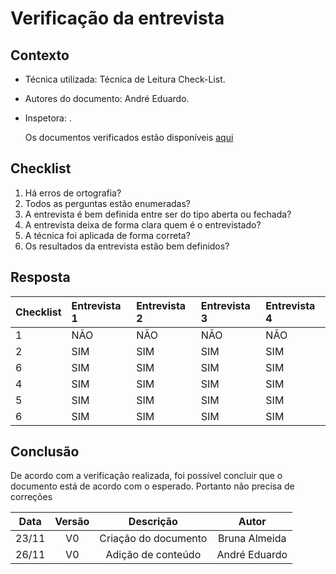 # Verificação da entrevista

<!--  muda conforme o documento que você for verificar -->

## Contexto

- Técnica utilizada: Técnica de Leitura Check-List.
<!-- É a verificação padrão, todo mundo usa essa -->
- Autores do documento: André Eduardo.
<!-- Quem fez o documento que está sendo verificado -->
- Inspetora: .
  <!-- Quem está fazendo a verificação -->
  <p align = "justify">Os documentos verificados estão disponíveis <a href="https://interacao-humano-computador.github.io/2020.1-Prefeiturade-Aguas-Lindas-de-Goias/perfil_usuario/entrevista/">aqui</a></p>
  <!-- Coloca o link do documento q tá sendo verificado -->

## Checklist

<!-- Fazer perguntas que levem à padronização do documento -->

1. Há erros de ortografia?
2. Todos as perguntas estão enumeradas?
3. A entrevista é bem definida entre ser do tipo aberta ou fechada?
4. A entrevista deixa de forma clara quem é o entrevistado?
5. A técnica foi aplicada de forma correta?
6. Os resultados da entrevista estão bem definidos?

## Resposta

<!-- Responder através de tabela, SIM ou NÃO -->

| Checklist | Entrevista 1 | Entrevista 2 | Entrevista 3 | Entrevista 4 |
| :-------- | :----------- | :----------- | :----------- | :----------- |
| 1         | NÃO          | NÃO          | NÃO          | NÃO          |
| 2         | SIM          | SIM          | SIM          | SIM          |
| 6         | SIM          | SIM          | SIM          | SIM          |
| 4         | SIM          | SIM          | SIM          | SIM          |
| 5         | SIM          | SIM          | SIM          | SIM          |
| 6         | SIM          | SIM          | SIM          | SIM          |

## Conclusão

De acordo com a verificação realizada, foi possível concluir que o documento está de acordo com o esperado. Portanto não precisa de correções

<!-- Concluir falando como foi a verificação, se tem muitas coisas pra mudar, se os documentos diferem muito dos outros -->

| Data  | Versão |      Descrição       |     Autor     |
| :---: | :----: | :------------------: | :-----------: |
| 23/11 |   V0   | Criação do documento | Bruna Almeida |
| 26/11 |   V0   |  Adição de conteúdo  | André Eduardo |
